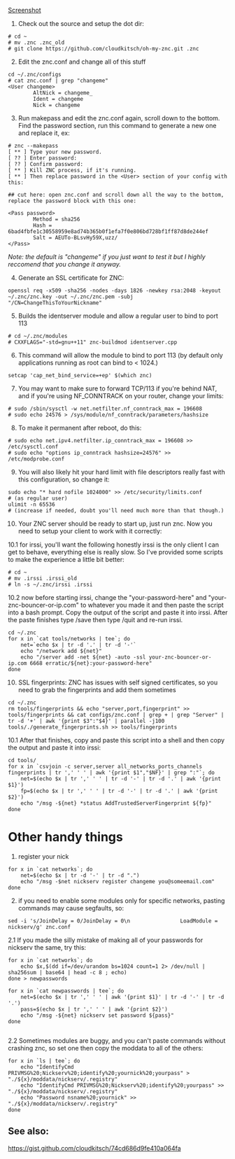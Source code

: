 [Screenshot](https://github.com/cloudkitsch/oh-my-znc/raw/master/images/snapshot1.png)

1. Check out the source and setup the dot dir:

```
# cd ~
# mv .znc .znc_old 
# git clone https://github.com/cloudkitsch/oh-my-znc.git .znc
```

2. Edit the znc.conf and change all of this stuff

```
cd ~/.znc/configs
# cat znc.conf | grep "changeme"
<User changeme>
        AltNick = changeme_
        Ident = changeme
        Nick = changeme
```

3. Run makepass and edit the znc.conf again, scroll down to the bottom. Find the password section, run this command to generate a new one and replace it, ex:

```
# znc --makepass
[ ** ] Type your new password.
[ ?? ] Enter password: 
[ ?? ] Confirm password: 
[ ** ] Kill ZNC process, if it's running.
[ ** ] Then replace password in the <User> section of your config with this:

## cut here: open znc.conf and scroll down all the way to the bottom, replace the password block with this one:

<Pass password>
        Method = sha256
        Hash = 6bad4fbfe1c30558959e8ad74b365b0f1efa7f0e806bd728bf1ff87d8de244ef
        Salt = AEUTo-BLsvHy59X,uzz/
</Pass>
```
*Note: the default is "changeme" if you just want to test it but I highly reccomend that you change it anyway.*

4. Generate an SSL certificate for ZNC: 

```
openssl req -x509 -sha256 -nodes -days 1826 -newkey rsa:2048 -keyout ~/.znc/znc.key -out ~/.znc/znc.pem -subj "/CN=ChangeThisToYourNickname"
```

5. Builds the identserver module and allow a regular user to bind to port 113 

```
# cd ~/.znc/modules
# CXXFLAGS="-std=gnu++11" znc-buildmod identserver.cpp
```

6. This command will allow the module to bind to port 113 (by default only applications running as root can bind to < 1024.)

```
setcap 'cap_net_bind_service=+ep' $(which znc)
```

7. You may want to make sure to forward TCP/113 if you're behind NAT, and if you're using NF_CONNTRACK on your router, change your limits:

```
# sudo /sbin/sysctl -w net.netfilter.nf_conntrack_max = 196608
# sudo echo 24576 > /sys/module/nf_conntrack/parameters/hashsize
```

8.  To make it permanent after reboot, do this:

```
# sudo echo net.ipv4.netfilter.ip_conntrack_max = 196608 >> /etc/sysctl.conf
# sudo echo "options ip_conntrack hashsize=24576" >> /etc/modprobe.conf
```

9. You will also likely hit your hard limit with file descriptors really fast with this configuration, so change it:

```
sudo echo "* hard nofile 1024000" >> /etc/security/limits.conf
# (as regular user) 
ulimit -n 65536 
# (increase if needed, doubt you'll need much more than that though.)
```

10. Your ZNC server should be ready to start up, just run znc. Now you need to setup your client to work with it correctly:

10.1 for irssi, you'll want the following honestly irssi is the only client I can get to behave, everything else is really slow. So I've provided some scripts to make 
the experience a little bit better:

```
# cd ~ 
# mv .irssi .irssi_old 
# ln -s ~/.znc/irssi .irssi
```

10.2 now before starting irssi, change the "your-password-here" and "your-znc-bouncer-or-ip.com" to whatever you made it and then paste the script into a bash prompt. Copy the output of the
script and paste it into irssi. After the paste finishes type /save then type /quit and re-run irssi.

```
cd ~/.znc
for x in `cat tools/networks | tee`; do
	net=`echo $x | tr -d '.' | tr -d '-'`
	echo "/network add ${net}"
	echo "/server add -net ${net} -auto -ssl your-znc-bouncer-or-ip.com 6668 erratic/${net}:your-password-here"
done

```

10. SSL fingerprints: ZNC has issues with self signed certificates, so you need to grab the fingerprints and add them sometimes

```
cd ~/.znc
rm tools/fingerprints && echo "server,port,fingerprint" >> tools/fingerprints && cat configs/znc.conf | grep + | grep "Server" | tr -d '+' | awk '{print $3":"$4}' | parallel -j100 
tools/./generate_fingerprints.sh >> tools/fingerprints
```

10.1 After that finishes, copy and paste this script into a shell and then copy the output and paste it into irssi:

```
cd tools/
for x in `csvjoin -c server,server all_networks_ports_channels fingerprints | tr ',' ' ' | awk '{print $1","$NF}' | grep ":"`; do
    net=$(echo $x | tr ',' ' ' | tr -d '-' | tr -d '.' | awk '{print $1}')
    fp=$(echo $x | tr ',' ' ' | tr -d '-' | tr -d '.' | awk '{print $2}') 
    echo "/msg -${net} *status AddTrustedServerFingerprint ${fp}"
done
```

# Other handy things 

1. register your nick 

```
for x in `cat networks`; do 
    net=$(echo $x | tr -d '-' | tr -d ".")  
    echo "/msg -$net nickserv register changeme you@someemail.com"
done
```

2. if you need to enable some modules only for specific networks, pasting commands may cause segfaults, so: 

```
sed -i 's/JoinDelay = 0/JoinDelay = 0\n                LoadModule = nickserv/g' znc.conf
```

2.1 If you made the silly mistake of making all of your passwords for nickserv the same, try this:  
```
for x in `cat networks`; do                 
    echo $x,$(dd if=/dev/urandom bs=1024 count=1 2> /dev/null | sha256sum | base64 | head -c 8 ; echo)
done > newpasswords

for x in `cat newpasswords | tee`; do
    net=$(echo $x | tr ',' ' ' | awk '{print $1}' | tr -d '-' | tr -d '.')
    pass=$(echo $x | tr ',' ' ' | awk '{print $2}')
    echo "/msg -${net} nickserv set password ${pass}"
done


```

2.2 Sometimes modules are buggy, and you can't paste commands without crashing znc, so set one then copy the moddata to all 
of the others:

```
for x in `ls | tee`; do                                                                                                                                  
    echo "IdentifyCmd PRIVMSG%20;Nickserv%20;identify%20;yournick%20;yourpass" > "./${x}/moddata/nickserv/.registry"
    echo "IdentifyCmd PRIVMSG%20;Nickserv%20;identify%20;yourpass" >> "./${x}/moddata/nickserv/.registry"
    echo "Password nsname%20;yournick" >> "./${x}/moddata/nickserv/.registry"
done

```

## See also:
https://gist.github.com/cloudkitsch/74cd686d9fe410a064fa
